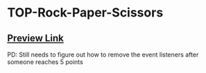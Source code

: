 # TOP-Rock-Paper-Scissors

## [Preview Link](https://santisica29.github.io/TOP-Rock-Paper-Scissors/)

PD: Still needs to figure out how to remove the event listeners after someone reaches 5 points
